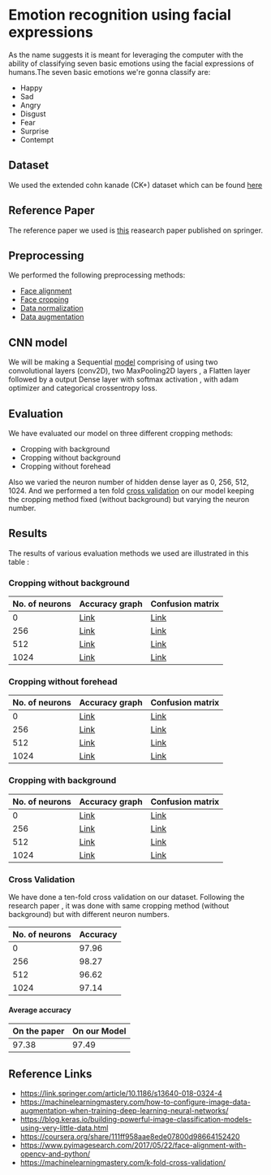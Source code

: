 # Emotion recognition using facial expressions

As the name suggests it is meant for leveraging the computer with the ability of classifying seven basic emotions using the facial expressions of 
humans.The seven basic emotions we're gonna classify are:

* Happy 
* Sad
* Angry
* Disgust
* Fear
* Surprise
* Contempt

## Dataset
We used the extended cohn kanade (CK+) dataset which can be found [here](https://www.kaggle.com/shawon10/ckplus)

## Reference Paper
The reference paper we used is [this](https://drive.google.com/file/d/1qMUhEFLUEuJlHO5SKjULNYfSS25ZSw4a/view) reasearch paper published on springer.

## Preprocessing
We performed the following preprocessing methods:

* [Face alignment](https://github.com/Av-hash/EmoRec/blob/master/FaceAlignment.ipynb)
* [Face cropping](https://github.com/Av-hash/EmoRec/blob/master/FaceCropping.ipynb)
* [Data normalization](https://github.com/Av-hash/EmoRec/blob/master/DataNormalization.ipynb)
* [Data augmentation](https://github.com/Av-hash/EmoRec/blob/master/DataAugmentation.ipynb)

## CNN model
We will be making a Sequential [model](https://github.com/Av-hash/EmoRec/blob/master/CNNmodel.ipynb) comprising of using two convolutional layers (conv2D), two MaxPooling2D layers , a Flatten layer followed by a output Dense layer with softmax activation , with adam optimizer and categorical crossentropy loss.

## Evaluation
We have evaluated our model on three different cropping methods:

* Cropping with background
* Cropping without background
* Cropping without forehead

Also we varied the neuron number of hidden dense layer as 0, 256, 512, 1024.
And we performed a ten fold [cross validation](https://github.com/Av-hash/EmoRec/blob/master/CrossValidation.ipynb) on our model keeping the cropping method fixed (without background) but varying the neuron number.




## Results
The results of various evaluation methods we used are illustrated in this table :

### Cropping without background

|No. of neurons     |Accuracy graph   |Confusion matrix   |
|---|---|---|
|0   |[Link](https://github.com/Av-hash/EmoRec/blob/master/images/FER%20acc%20graph%20with%200%20neurons%20without%20background.jpg)  |[Link](https://github.com/Av-hash/EmoRec/blob/master/images/Confusion%20matrix%20with%200%20neuron%20without%20background.jpg)   |   
|256  |[Link](https://github.com/Av-hash/EmoRec/blob/master/images/FER%20acc%20graph%20with%20256%20neurons%20without%20background.jpg)   |[Link](https://github.com/Av-hash/EmoRec/blob/master/images/Confusion%20matrix%20with%20256%20neuron%20without%20background.jpg)  |     
|512   |[Link](https://github.com/Av-hash/EmoRec/blob/master/images/FER%20acc%20graph%20with%20512%20neurons%20without%20background.jpg)   |[Link](https://github.com/Av-hash/EmoRec/blob/master/images/Confusion%20matrix%20with%20512%20neuron%20without%20background.jpg)  |      
|1024   |[Link](https://github.com/Av-hash/EmoRec/blob/master/images/FER%20acc%20graph%20with%201024%20neurons%20without%20background.jpg)  |[Link](https://github.com/Av-hash/EmoRec/blob/master/images/Confusion%20matrix%20with%201024%20neuron%20without%20background.jpg)  | 

### Cropping without forehead

|No. of neurons     |Accuracy graph   |Confusion matrix   |
|---|---|---|
|0   |[Link](https://github.com/Av-hash/EmoRec/blob/master/images/FER%20acc%20graph%20with%200%20neurons%20without%20forehead.jpg)  |[Link](https://github.com/Av-hash/EmoRec/blob/master/images/Confusion%20matrix%20with%200%20neuron%20without%20forehead.jpg)   |   
|256  |[Link](https://github.com/Av-hash/EmoRec/blob/master/images/FER%20acc%20graph%20with%20256%20neurons%20without%20forehead.jpg)   |[Link](https://github.com/Av-hash/EmoRec/blob/master/images/Confusion%20matrix%20with%20256%20neuron%20without%20forehead.jpg)   |     
|512   |[Link](https://github.com/Av-hash/EmoRec/blob/master/images/FER%20acc%20graph%20with%20512%20neurons%20without%20forehead.jpg)   |[Link](https://github.com/Av-hash/EmoRec/blob/master/images/Confusion%20matrix%20with%20512%20neuron%20without%20forehead.jpg)   |   
|1024   |[Link](https://github.com/Av-hash/EmoRec/blob/master/images/FER%20acc%20graph%20with%201024%20neurons%20without%20forehead.jpg)   |[Link](https://github.com/Av-hash/EmoRec/blob/master/images/Confusion%20matrix%20with%201024%20neuron%20without%20forehead.jpg)   | 

### Cropping with background

|No. of neurons     |Accuracy graph   |Confusion matrix   |
|---|---|---|
|0   |[Link](https://github.com/Av-hash/EmoRec/blob/master/images/FER%20acc%20graph%20with%200%20neurons%20with%20background.jpg)  |[Link](https://github.com/Av-hash/EmoRec/blob/master/images/Confusion%20matrix%20with%200%20neuron%20with%20background.jpg)   |   
|256  |[Link](https://github.com/Av-hash/EmoRec/blob/master/images/FER%20acc%20graph%20with%20256%20neurons%20with%20background.jpg)   |[Link](https://github.com/Av-hash/EmoRec/blob/master/images/Confusion%20matrix%20with%20256%20neuron%20with%20background.jpg)   |     
|512   |[Link](https://github.com/Av-hash/EmoRec/blob/master/images/FER%20acc%20graph%20with%20512%20neurons%20with%20background.jpg)   |[Link](https://github.com/Av-hash/EmoRec/blob/master/images/Confusion%20matrix%20with%20512%20neuron%20with%20background.jpg)   |      
|1024   |[Link](https://github.com/Av-hash/EmoRec/blob/master/images/FER%20acc%20graph%20with%201024%20neurons%20with%20background.jpg)   |[Link](https://github.com/Av-hash/EmoRec/blob/master/images/Confusion%20matrix%20with%201024%20neuron%20with%20background.jpg)   | 

### Cross Validation
We have done a ten-fold cross validation on our dataset. Following the research paper , it was done with same cropping method (without background) but with different neuron numbers.

|No. of neurons   |Accuracy  |      
|---|---|
|0   |97.96   |         
|256   |98.27   |         
|512   |96.62   |   
|1024   |97.14   |   

#### Average accuracy

|On the paper   | On our Model   |
|---|---|
|97.38   |97.49   |

## Reference Links

* https://link.springer.com/article/10.1186/s13640-018-0324-4
* https://machinelearningmastery.com/how-to-configure-image-data-augmentation-when-training-deep-learning-neural-networks/
* https://blog.keras.io/building-powerful-image-classification-models-using-very-little-data.html
* https://coursera.org/share/111ff958aae8ede07800d98664152420
* https://www.pyimagesearch.com/2017/05/22/face-alignment-with-opencv-and-python/
* https://machinelearningmastery.com/k-fold-cross-validation/



